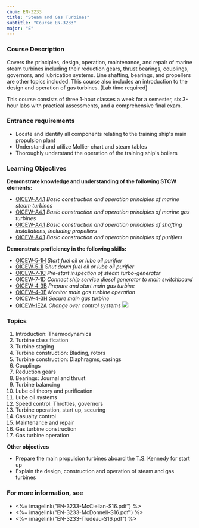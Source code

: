 ```yaml
---
cnum: EN-3233
title: "Steam and Gas Turbines"
subtitle: "Course EN-3233"
major: "E"
---
```

### Course Description

Covers the principles, design, operation, maintenance, and repair of marine steam turbines including their reduction gears, thrust bearings, couplings, governors, and lubrication systems. Line shafting, bearings, and propellers are other topics included. This course also includes an introduction to the design and operation of gas turbines. [Lab time required]

This course consists of three 1-hour classes a week for a semester, six 3-hour labs  with practical assessments, and a comprehensive final exam.

### Entrance requirements

* Locate and identify all components relating to the training ship's main propulsion plant
* Understand and utilize Mollier chart and steam tables
* Thoroughly understand the operation of the training ship's boilers


### Learning Objectives

**Demonstrate knowledge and understanding of the following STCW elements:**

* [OICEW-A4.1]({{site.baseurl}}/tables/31.html#OICEW-A4.1) *Basic construction and operation principles of marine steam turbines*
* [OICEW-A4.1]({{site.baseurl}}/tables/31.html#OICEW-A4.1) *Basic construction and operation principles of marine gas turbines*
* [OICEW-A4.1]({{site.baseurl}}/tables/31.html#OICEW-A4.1) *Basic construction and operation principles of shafting installations, including propellers*
* [OICEW-A4.1]({{site.baseurl}}/tables/31.html#OICEW-A4.1) *Basic construction and operation principles of purifiers*

**Demonstrate proficiency in the following skills:**

* [OICEW‑5‑1H]( {{site.baseurl}}/assessments/Engine/OICEW-5-1H) *Start fuel oil or lube oil purifier*
* [OICEW‑5‑1I]( {{site.baseurl}}/assessments/Engine/OICEW-5-1I) *Shut down fuel oil or lube oil purifier*
* [OICEW‑7‑1C]( {{site.baseurl}}/assessments/Engine/OICEW-7-1C) *Pre-start inspection of steam turbo-generator*
* [OICEW‑7‑1D]( {{site.baseurl}}/assessments/Engine/OICEW-7-1D) *Connect ship service diesel generator to main switchboard*
* [OICEW‑4‑3B]( {{site.baseurl}}/assessments/Engine/OICEW-4-3B) *Prepare and start main gas turbine*
* [OICEW‑4‑3E]( {{site.baseurl}}/assessments/Engine/OICEW-4-3E) *Monitor main gas turbine operation*
* [OICEW‑4‑3H]( {{site.baseurl}}/assessments/Engine/OICEW-4-3H) *Secure main gas turbine*
* [OICEW‑1E2A]( {{site.baseurl}}/assessments/Engine/OICEW-1E2A) *Change over control systems* ![]({{site.baseurl}}/assets/images/new.jpg)

### Topics

1. Introduction: Thermodynamics
2. Turbine classification
3. Turbine staging
4. Turbine construction: Blading, rotors
5. Turbine construction: Diaphragms, casings
6. Couplings
7. Reduction gears
8. Bearings: Journal and thrust
9. Turbine balancing
10. Lube oil theory and purification
11. Lube oil systems
12. Speed control: Throttles, governors
13. Turbine operation, start up, securing
14. Casualty control
15. Maintenance and repair
16. Gas turbine construction
17. Gas turbine operation



**Other objectives**

* Prepare the main propulsion turbines aboard the T.S. Kennedy for start up
* Explain the design, construction and operation of steam and gas turbines


### For more information, see 

* <%= imagelink("EN-3233-McClellan-S16.pdf") %> 
* <%= imagelink("EN-3233-McDonnell-S16.pdf") %> 
* <%= imagelink("EN-3233-Trudeau-S16.pdf") %> 



